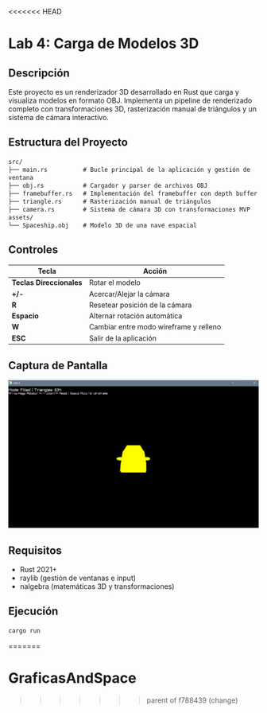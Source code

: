 <<<<<<< HEAD
# Lab 4: Carga de Modelos 3D

## Descripción
Este proyecto es un renderizador 3D desarrollado en Rust que carga y visualiza modelos en formato OBJ. Implementa un pipeline de renderizado completo con transformaciones 3D, rasterización manual de triángulos y un sistema de cámara interactivo.

## Estructura del Proyecto

```
src/
├── main.rs          # Bucle principal de la aplicación y gestión de ventana
├── obj.rs           # Cargador y parser de archivos OBJ
├── framebuffer.rs   # Implementación del framebuffer con depth buffer
├── triangle.rs      # Rasterización manual de triángulos
├── camera.rs        # Sistema de cámara 3D con transformaciones MVP
assets/
└── Spaceship.obj    # Modelo 3D de una nave espacial
```

## Controles

| Tecla | Acción |
|-------|--------|
| **Teclas Direccionales** | Rotar el modelo |
| **+/-** | Acercar/Alejar la cámara |
| **R** | Resetear posición de la cámara |
| **Espacio** | Alternar rotación automática |
| **W** | Cambiar entre modo wireframe y relleno |
| **ESC** | Salir de la aplicación |

## Captura de Pantalla

![Lab 4](Lab4.png)

## Requisitos

- Rust 2021+
- raylib (gestión de ventanas e input)
- nalgebra (matemáticas 3D y transformaciones)

## Ejecución

```bash
cargo run
```
=======
# GraficasAndSpace
>>>>>>> parent of f788439 (change)
